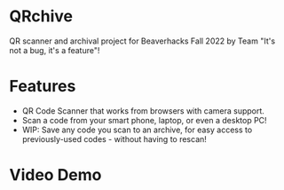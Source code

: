 # QRchive
QR scanner and archival project for Beaverhacks Fall 2022 by Team "It's not a bug, it's a feature"!

# Features
* QR Code Scanner that works from browsers with camera support.  
* Scan a code from your smart phone, laptop, or even a desktop PC!  
* WIP: Save any code you scan to an archive, for easy access to previously-used codes - without having to rescan!  

# Video Demo
